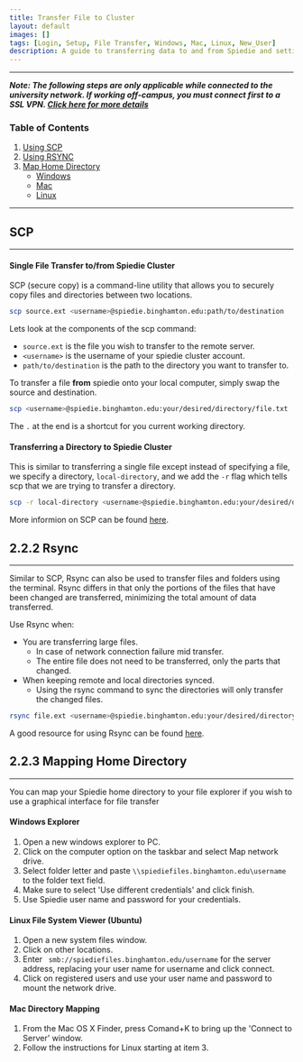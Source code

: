 ```yaml
---
title: Transfer File to Cluster
layout: default
images: []
tags: [Login, Setup, File Transfer, Windows, Mac, Linux, New_User]
description: A guide to transferring data to and from Spiedie and setting up network drives. 
---
```



***

***Note: The following steps are only applicable while connected to the university network. If working off-campus, you must connect first to a SSL VPN. [Click here for more details](ssl_vpn.html)*** 

### Table of Contents 

1. [Using SCP](#SCP)
2. [Using RSYNC](#rsync)
3. [Map Home Directory](#Home_dir)
    * [Windows](#windows_map_home)
    * [Mac](#mac_map_home)
    * [Linux](#linux_map_home)

***



## <a name="SCP"></a> SCP
***
#### Single File Transfer to/from Spiedie Cluster

SCP (secure copy) is a command-line utility that allows you to securely copy files and directories between two locations.  

``` bash
scp source.ext <username>@spiedie.binghamton.edu:path/to/destination
``` 
Lets look at the components of the scp command:

* `source.ext` is the file you wish to transfer to the remote server.
* `<username>` is the username of your spiedie cluster account.
* `path/to/destination` is the path to the directory you want to transfer to.


To transfer a file **from** spiedie onto your local computer, simply swap the source and destination.

``` bash
scp <username>@spiedie.binghamton.edu:your/desired/directory/file.txt .
```
The `.` at the end is a shortcut for you current working directory.

#### Transferring a Directory to Spiedie Cluster

This is similar to transferring a single file except instead of specifying a file, we specify a directory, `local-directory`, and we add the `-r` flag which tells scp that we are trying to transfer a directory.

``` bash 
scp -r local-directory <username>@spiedie.binghamton.edu:your/desired/destination
```
More informion on SCP can be found <a href='https://linuxize.com/post/how-to-use-scp-command-to-securely-transfer-files/' target="_blank">here</a>.



## <a name="RSYNC"> </a> 2.2.2 Rsync
***
Similar to SCP, Rsync can also be used to transfer files and folders using the terminal. Rsync differs in that only the portions of the files that have been changed are transferred, minimizing the total amount of data transferred.

Use Rsync when:
  * You are transferring large files.
    * In case of network connection failure mid transfer.
    * The entire file does not need to be transferred, only the parts that changed.
  * When keeping remote and local directories synced.
    * Using the rsync command to sync the directories will only transfer the changed files.

``` bash 
rsync file.ext <username>@spiedie.binghamton.edu:your/desired/directory 
```

A good resource for using Rsync can be found <a href='https://www.digitalocean.com/community/tutorials/how-to-use-rsync-to-sync-local-and-remote-directories' target="_blank">here</a>.


## <a name= "Home_dir"> </a>2.2.3 Mapping Home Directory
***
You can map your Spiedie home directory to your file explorer if you wish to use a graphical interface for file transfer 

#### <a name="windows_map_home"> </a> Windows Explorer
1. Open a new windows explorer to PC.
2. Click on the computer option on the taskbar and select Map network drive.
3. Select folder letter and paste ```\\spiediefiles.binghamton.edu\username``` to the folder text field. 
4. Make sure to select 'Use different credentials' and click finish.
5. Use Spiedie user name and password for your credentials.

#### <a name="linux_map_home"> </a> Linux File System Viewer (Ubuntu)
1. Open a new system files window.
2. Click on other locations.
3. Enter ``` smb://spiediefiles.binghamton.edu/username``` for the server address, replacing your user name for username and click connect.
4. Click on registered users and use your user name and password to mount the network drive.

#### <a name="mac_map_home"></a> Mac Directory Mapping
1. From the Mac OS X Finder, press Comand+K to bring up the 'Connect to Server' window.
2. Follow the instructions for Linux starting at item 3.

